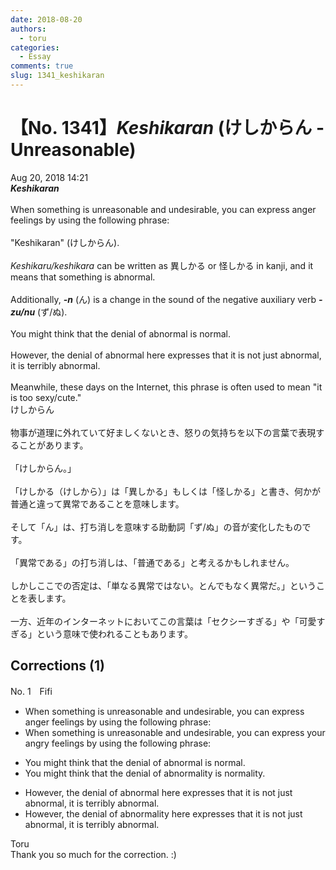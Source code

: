 ```yaml
---
date: 2018-08-20
authors:
  - toru
categories:
  - Essay
comments: true
slug: 1341_keshikaran
---
```


# 【No. 1341】<strong><em>Keshikaran</strong></em> (けしからん - Unreasonable)
<div class="date">Aug 20, 2018 14:21</div>
<div id="post"><div id="body_show_ori">
<strong><em>Keshikaran</strong></em><br/><br/>When something is unreasonable and undesirable, you can express anger feelings by using the following phrase:<br/><br/>"Keshikaran" (けしからん).<br/><br/><em>Keshikaru/keshikara</em> can be written as 異しかる or 怪しかる in kanji, and it means that something is abnormal.<br/><br/>Additionally, <strong><em>-n</em></strong> (ん) is a change in the sound of the negative auxiliary verb <strong><em>-zu/nu</em></strong> (ず/ぬ).<br/><br/>You might think that the denial of abnormal is normal.<br/><br/>However, the denial of abnormal here expresses that it is not just abnormal, it is terribly abnormal.<br/><br/>Meanwhile, these days on the Internet, this phrase is often used to mean "it is too sexy/cute."
</div></div>

<!-- more -->

<div id="post_ja"><div id="body_show_mo">
けしからん<br/><br/>物事が道理に外れていて好ましくないとき、怒りの気持ちを以下の言葉で表現することがあります。<br/><br/>「けしからん。」<br/><br/>「けしかる（けしから）」は「異しかる」もしくは「怪しかる」と書き、何かが普通と違って異常であることを意味します。<br/><br/>そして「ん」は、打ち消しを意味する助動詞「ず/ぬ」の音が変化したものです。<br/><br/>「異常である」の打ち消しは、「普通である」と考えるかもしれません。<br/><br/>しかしここでの否定は、「単なる異常ではない。とんでもなく異常だ。」ということを表します。<br/><br/>一方、近年のインターネットにおいてこの言葉は「セクシーすぎる」や「可愛すぎる」という意味で使われることもあります。
</div></div>

## Corrections (1)
<div id="block"><div class="first_name"> No. 1　<span class="just_name">Fifi</span></div><div id="block2">
<ul class="correction_field">
<li class="incorrect">When something is unreasonable and undesirable, you can express anger feelings by using the following phrase:</li>
<li class="corrected correct">
When something is unreasonable and undesirable, you can express your angry feelings by using the following phrase:
</li>
</ul>
<ul class="correction_field">
<li class="incorrect">You might think that the denial of abnormal is normal.</li>
<li class="corrected correct">
You might think that the denial of abnormality is normality.
</li>
</ul>
<ul class="correction_field">
<li class="incorrect">However, the denial of abnormal here expresses that it is not just abnormal, it is terribly abnormal.</li>
<li class="corrected correct">
However, the denial of abnormality here expresses that it is not just abnormal, it is terribly abnormal.
</li>
</ul>
</div><div class="name"><span class="just_name">Toru</span><br>
Thank you so much for the correction. :)
</div>
</div>
